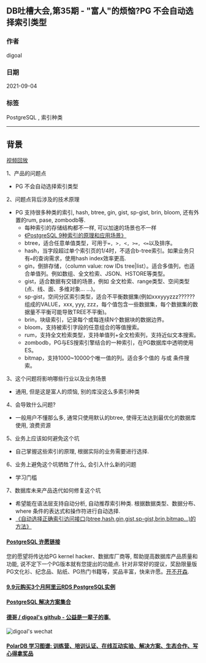 ## DB吐槽大会,第35期 - "富人"的烦恼?PG 不会自动选择索引类型  
  
### 作者  
digoal  
  
### 日期  
2021-09-04  
  
### 标签  
PostgreSQL , 索引种类    
  
----  
  
## 背景  
[视频回放](https://www.bilibili.com/video/BV1ow411f7y9/)  
  
1、产品的问题点  
- PG 不会自动选择索引类型  
  
2、问题点背后涉及的技术原理  
- PG 支持很多种类的索引, hash, btree, gin, gist, sp-gist, brin, bloom, 还有外置的rum, pase, zombodb等.  
    - 每种索引的存储结构都不一样, 可以加速的场景也不一样  
    - [《PostgreSQL 9种索引的原理和应用场景》](../201706/20170627_01.md)    
    - btree，适合任意单值类型，可用于```=, >, <, >=, <=```以及排序。   
    - hash，当字段超过单个索引页的1/4时，不适合b-tree索引。如果业务只有```=```的查询需求，使用hash index效率更高.  
    - gin，倒排存储，（column value: row IDs tree|list）。适合多值列，也适合单值列。例如数组、全文检索、JSON、HSTORE等类型。   
    - gist，适合数据有交错的场景，例如 全文检索、range类型、空间类型(点、线、面、多维对象... ...)。    
    - sp-gist，空间分区索引类型，适合不平衡数据集(例如xxxyyyzzz??????组成的VALUE，xxx, yyy, zzz，每个值包含一些数据集，每个数据集的数据量不平衡可能导致TREE不平衡)。  
    - brin，块级索引，记录每个或每连续N个数据块的数据边界。    
    - bloom，支持被索引字段的任意组合的等值搜索。    
    - rum，支持全文检索类型，支持单值列+全文检索列，支持近似文本搜索。    
    - zombodb，PG与ES搜索引擎结合的一种索引，在PG数据库中透明使用ES。    
    - bitmap，支持1000~10000个唯一值的列。适合多个值的 与或 条件搜索。    
  
3、这个问题将影响哪些行业以及业务场景  
- 通用, 但是这是富人的烦恼, 别的库没这么多索引种类  
  
4、会导致什么问题?  
- 一般用户不懂那么多, 通常只使用默认的btree, 使得无法达到最优化的数据库使用, 浪费资源  
  
5、业务上应该如何避免这个坑  
- 自己掌握这些索引的原理, 根据实际的业务需要进行选择.   
  
6、业务上避免这个坑牺牲了什么, 会引入什么新的问题  
- 学习门槛  
  
7、数据库未来产品迭代如何修复这个坑  
- 希望能在语法层支持自动分析, 自动推荐索引种类. 根据数据类型、数据分布、where 条件的表达式和操作符进行自动选择.   
- [《自动选择正确索引访问接口(btree,hash,gin,gist,sp-gist,brin,bitmap...)的方法》](../201706/20170617_01.md)        
    
    
  
#### [PostgreSQL 许愿链接](https://github.com/digoal/blog/issues/76 "269ac3d1c492e938c0191101c7238216")
您的愿望将传达给PG kernel hacker、数据库厂商等, 帮助提高数据库产品质量和功能, 说不定下一个PG版本就有您提出的功能点. 针对非常好的提议，奖励限量版PG文化衫、纪念品、贴纸、PG热门书籍等，奖品丰富，快来许愿。[开不开森](https://github.com/digoal/blog/issues/76 "269ac3d1c492e938c0191101c7238216").  
  
  
#### [9.9元购买3个月阿里云RDS PostgreSQL实例](https://www.aliyun.com/database/postgresqlactivity "57258f76c37864c6e6d23383d05714ea")
  
  
#### [PostgreSQL 解决方案集合](https://yq.aliyun.com/topic/118 "40cff096e9ed7122c512b35d8561d9c8")
  
  
#### [德哥 / digoal's github - 公益是一辈子的事.](https://github.com/digoal/blog/blob/master/README.md "22709685feb7cab07d30f30387f0a9ae")
  
  
![digoal's wechat](../pic/digoal_weixin.jpg "f7ad92eeba24523fd47a6e1a0e691b59")
  
  
#### [PolarDB 学习图谱: 训练营、培训认证、在线互动实验、解决方案、生态合作、写心得拿奖品](https://www.aliyun.com/database/openpolardb/activity "8642f60e04ed0c814bf9cb9677976bd4")
  
